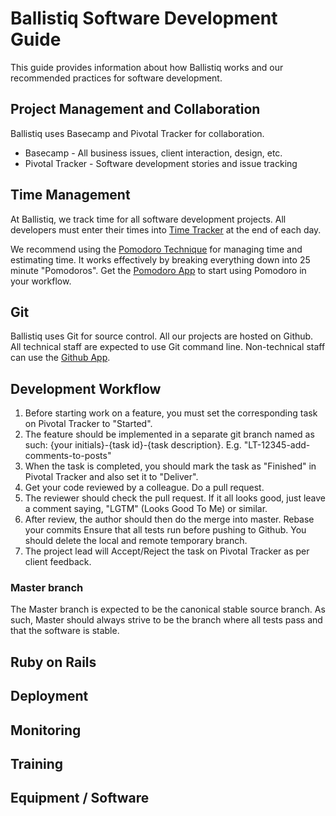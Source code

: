 # Ballistiq Software Development Guide

This guide provides information about how Ballistiq works and our recommended practices for software development.

## Project Management and Collaboration

Ballistiq uses Basecamp and Pivotal Tracker for collaboration.

* Basecamp - All business issues, client interaction, design, etc.
* Pivotal Tracker - Software development stories and issue tracking

## Time Management

At Ballistiq, we track time for all software development projects. All developers must enter their times into [Time Tracker](http://time.ballistiq.com) at the end of each day.

We recommend using the [Pomodoro Technique](http://www.pomodorotechnique.com/) for managing time and estimating time. It works effectively by breaking everything down into 25 minute "Pomodoros". Get the [Pomodoro App](http://www.pomodoroapp.com/) to start using Pomodoro in your workflow.

## Git
Ballistiq uses Git for source control. All our projects are hosted on Github. All technical staff are expected to use Git command line. Non-technical staff can use the [Github App](http://mac.github.com/).

## Development Workflow

1. Before starting work on a feature, you must set the corresponding task on Pivotal Tracker to "Started".
2. The feature should be implemented in a separate git branch named as such: {your initials}-{task id}-{task description}. E.g. "LT-12345-add-comments-to-posts"
3. When the task is completed, you should mark the task as "Finished" in Pivotal Tracker and also set it to "Deliver". 
4. Get your code reviewed by a colleague. Do a pull request. 
5. The reviewer should check the pull request. If it all looks good, just leave a comment saying, "LGTM" (Looks Good To Me) or similar.
6. After review, the author should then do the merge into master. Rebase your commits Ensure that all tests run before pushing to Github. You should delete the local and remote temporary branch. 
7. The project lead will Accept/Reject the task on Pivotal Tracker as per client feedback.

### Master branch

The Master branch is expected to be the canonical stable source branch. As such, Master should always strive to be the branch where all tests pass and that the software is stable.


## Ruby on Rails



## Deployment

## Monitoring

## Training

## Equipment / Software